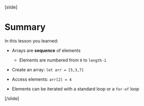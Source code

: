 [slide]
# Summary

In this lesson you learned:
- Arrays are **sequence** of elements
    - Elements are numbered from `0` to `length-1`

- Create an array: `let arr = [5,3,7]`

- Access elements: `arr[2] = 4`
- Elements can be iterated with a standard loop or a `for-of` loop

[/slide]